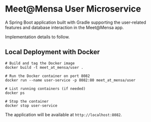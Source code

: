 # Meet@Mensa User Microservice

A Spring Boot application built with Gradle supporting the user-related features and database interaction in the Meet@Mensa app.

Implementation details to follow.

## Local Deployment with Docker
```
# Build and tag the Docker image
docker build -t meet_at_mensa/user .   

# Run the Docker container on port 8082
docker run --name user-service -p 8082:80 meet_at_mensa/user   

# List running containers (if needed) 
docker ps                             

# Stop the container     
docker stop user-service
```

The application will be available at `http://localhost:8082`.